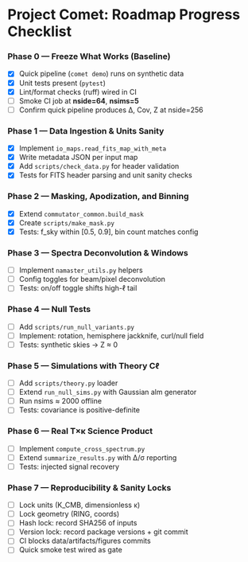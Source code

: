 # Project Comet: Roadmap Progress Checklist

### Phase 0 — Freeze What Works (Baseline)
- [x] Quick pipeline (`comet demo`) runs on synthetic data  
- [x] Unit tests present (`pytest`)  
- [x] Lint/format checks (ruff) wired in CI  
- [ ] Smoke CI job at **nside=64**, **nsims=5**  
- [ ] Confirm quick pipeline produces Δ, Cov, Z at nside=256  

### Phase 1 — Data Ingestion & Units Sanity
- [x] Implement `io_maps.read_fits_map_with_meta`
- [x] Write metadata JSON per input map
- [x] Add `scripts/check_data.py` for header validation
- [x] Tests for FITS header parsing and unit sanity checks

### Phase 2 — Masking, Apodization, and Binning
- [x] Extend `commutator_common.build_mask`
- [x] Create `scripts/make_mask.py`
- [x] Tests: f_sky within [0.5, 0.9], bin count matches config

### Phase 3 — Spectra Deconvolution & Windows
- [ ] Implement `namaster_utils.py` helpers  
- [ ] Config toggles for beam/pixel deconvolution  
- [ ] Tests: on/off toggle shifts high-ℓ tail  

### Phase 4 — Null Tests
- [ ] Add `scripts/run_null_variants.py`  
- [ ] Implement: rotation, hemisphere jackknife, curl/null field  
- [ ] Tests: synthetic skies → Z ≈ 0  

### Phase 5 — Simulations with Theory Cℓ
- [ ] Add `scripts/theory.py` loader  
- [ ] Extend `run_null_sims.py` with Gaussian alm generator  
- [ ] Run nsims ≈ 2000 offline  
- [ ] Tests: covariance is positive-definite  

### Phase 6 — Real T×κ Science Product
- [ ] Implement `compute_cross_spectrum.py`  
- [ ] Extend `summarize_results.py` with Δ/σ reporting  
- [ ] Tests: injected signal recovery  

### Phase 7 — Reproducibility & Sanity Locks
- [ ] Lock units (K_CMB, dimensionless κ)  
- [ ] Lock geometry (RING, coords)  
- [ ] Hash lock: record SHA256 of inputs  
- [ ] Version lock: record package versions + git commit  
- [ ] CI blocks data/artifacts/figures commits  
- [ ] Quick smoke test wired as gate  
